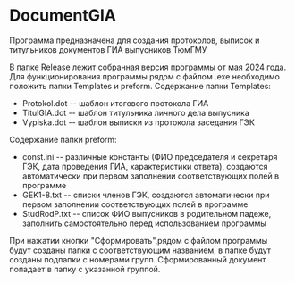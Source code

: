 # DocumentGIA
Программа предназначена для создания протоколов, выписок и титульников документов ГИА выпусников ТюмГМУ

В папке Release лежит собранная версия программы от мая 2024 года.
Для функционирования программы рядом с файлом .exe необходимо положить папки Templates и preform.
Содержание папки Templates:
- Protokol.dot -- шаблон итогового протокола ГИА
- TitulGIA.dot -- шаблон титульника личного дела выпусника
- Vypiska.dot -- шаблон выписки из протокола заседания ГЭК

Содержание папки preform:
- const.ini -- различные константы (ФИО председателя и секретаря ГЭК, дата проведения ГИА, характеристики ответа), создаются автоматически при первом заполнении соответствующих полей в программе
- GEK1-8.txt -- списки членов ГЭК, создаются автоматически при первом заполнении соответствующих полей в программе
- StudRodP.txt -- список ФИО выпусников в родительном падеже, заполнить самостоятельно перед использованием программы

При нажатии кнопки "Сформировать",рядом с файлом программы будут созданы папки с соответствующим названием, в папке будут созданы подпапки с номерами групп. Сформированный документ попадает в папку с указанной группой.

